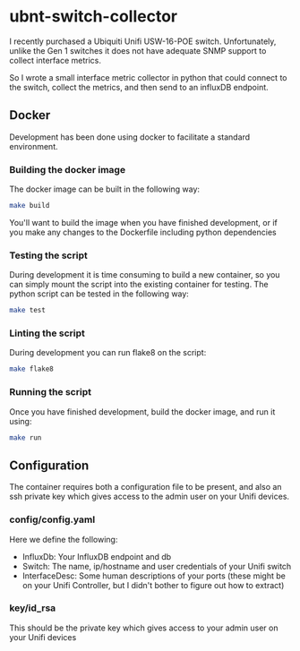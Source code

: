 # ubnt-switch-collector
I recently purchased a Ubiquiti Unifi USW-16-POE switch. Unfortunately, unlike the Gen 1 switches it does not have adequate SNMP support to collect interface metrics. 

So I wrote a small interface metric collector in python that could connect to the switch, collect the metrics, and then send to an influxDB endpoint.
## Docker
Development has been done using docker to facilitate a standard environment.
### Building the docker image
The docker image can be built in the following way:
```bash
make build
```
You'll want to build the image when you have finished development, or if you make any changes to the Dockerfile including python dependencies
### Testing the script
During development it is time consuming to build a new container, so you can simply mount the script into the existing container for testing. The python script can be tested in the following way:
```bash
make test
```
### Linting the script
During development you can run flake8 on the script:
```bash
make flake8
```

### Running the script
Once you have finished development, build the docker image, and run it using:
```bash
make run
```

## Configuration
The container requires both a configuration file to be present, and also an ssh private key which gives access to the admin user on your Unifi devices.
### config/config.yaml
Here we define the following:
 * InfluxDb: Your InfluxDB endpoint and db
 * Switch: The name, ip/hostname and user credentials of your Unifi switch
 * InterfaceDesc: Some human descriptions of your ports (these might be on your Unifi Controller, but I didn't bother to figure out how to extract)
### key/id_rsa
This should be the private key which gives access to your admin user on your Unifi devices
